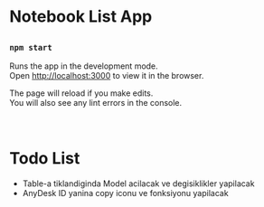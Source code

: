 # Notebook List App

## 

### `npm start`

Runs the app in the development mode.\
Open [http://localhost:3000](http://localhost:3000) to view it in the browser.

The page will reload if you make edits.\
You will also see any lint errors in the console.
<br>
<br>
<br>

# Todo List

- Table-a tiklandiginda Model acilacak ve degisiklikler yapilacak
- AnyDesk ID yanina copy iconu ve fonksiyonu yapilacak
